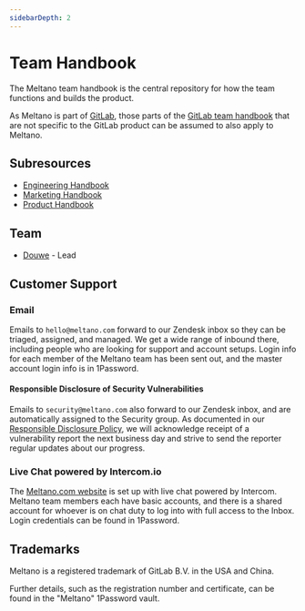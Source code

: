 ```yaml
---
sidebarDepth: 2
---
```


# Team Handbook

The Meltano team handbook is the central repository for how the team functions and builds the product.

As Meltano is part of [GitLab](https://about.gitlab.com/), those parts of the [GitLab team handbook](https://about.gitlab.com/handbook/) that are not specific to the GitLab product can be assumed to also apply to Meltano.

## Subresources

- [Engineering Handbook](/handbook/engineering/)
- [Marketing Handbook](/handbook/marketing/)
- [Product Handbook](/handbook/product/)

## Team

- [Douwe](https://about.gitlab.com/company/team/#DouweM) - Lead

## Customer Support

### Email

Emails to `hello@meltano.com` forward to our Zendesk inbox so they can be triaged, assigned, and managed. 
We get a wide range of inbound there, including people who are looking for support and account setups. 
Login info for each member of the Meltano team has been sent out, and the master account login info is in 1Password.

#### Responsible Disclosure of Security Vulnerabilities

Emails to `security@meltano.com` also forward to our Zendesk inbox, and are automatically assigned to the Security group. As documented in our [Responsible Disclosure Policy](/docs/responsible-disclosure.md), we will acknowledge receipt of a vulnerability report the next business day and strive to send the reporter regular updates about our progress.

### Live Chat powered by Intercom.io

The [Meltano.com website](https://www.meltano.com) is set up with live chat powered by Intercom. 
Meltano team members each have basic accounts, and there is a shared account for whoever is on chat duty to log into with full access to the Inbox. 
Login credentials can be found in 1Password.

## Trademarks

Meltano is a registered trademark of GitLab B.V. in the USA and China.

Further details, such as the registration number and certificate, can be found in the "Meltano" 1Password vault.

